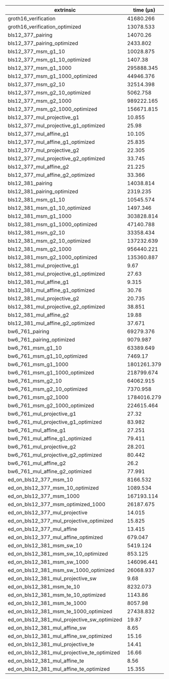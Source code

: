 | extrinsic                                   | time (µs)   |
| ------------------------------------------- | ----------- |
| groth16_verification                        | 41680.266   |
| groth16_verification_optimized              | 13078.533   |
| bls12_377_pairing                           | 14070.26    |
| bls12_377_pairing_optimized                 | 2433.802    |
| bls12_377_msm_g1_10                         | 10028.875   |
| bls12_377_msm_g1_10_optimized               | 1407.38     |
| bls12_377_msm_g1_1000                       | 295888.345  |
| bls12_377_msm_g1_1000_optimized             | 44946.376   |
| bls12_377_msm_g2_10                         | 32514.398   |
| bls12_377_msm_g2_10_optimized               | 5062.758    |
| bls12_377_msm_g2_1000                       | 989222.165  |
| bls12_377_msm_g2_1000_optimized             | 156671.815  |
| bls12_377_mul_projective_g1                 | 10.855      |
| bls12_377_mul_projective_g1_optimized       | 25.98       |
| bls12_377_mul_affine_g1                     | 10.105      |
| bls12_377_mul_affine_g1_optimized           | 25.835      |
| bls12_377_mul_projective_g2                 | 22.305      |
| bls12_377_mul_projective_g2_optimized       | 33.745      |
| bls12_377_mul_affine_g2                     | 21.225      |
| bls12_377_mul_affine_g2_optimized           | 33.366      |
| bls12_381_pairing                           | 14038.814   |
| bls12_381_pairing_optimized                 | 2319.235    |
| bls12_381_msm_g1_10                         | 10545.574   |
| bls12_381_msm_g1_10_optimized               | 1497.346    |
| bls12_381_msm_g1_1000                       | 303828.814  |
| bls12_381_msm_g1_1000_optimized             | 47140.788   |
| bls12_381_msm_g2_10                         | 33358.434   |
| bls12_381_msm_g2_10_optimized               | 137232.639  |
| bls12_381_msm_g2_1000                       | 956440.221  |
| bls12_381_msm_g2_1000_optimized             | 135360.887  |
| bls12_381_mul_projective_g1                 | 9.67        |
| bls12_381_mul_projective_g1_optimized       | 27.63       |
| bls12_381_mul_affine_g1                     | 9.315       |
| bls12_381_mul_affine_g1_optimized           | 30.76       |
| bls12_381_mul_projective_g2                 | 20.735      |
| bls12_381_mul_projective_g2_optimized       | 38.851      |
| bls12_381_mul_affine_g2                     | 19.88       |
| bls12_381_mul_affine_g2_optimized           | 37.671      |
| bw6_761_pairing                             | 69279.376   |
| bw6_761_pairing_optimized                   | 9079.987    |
| bw6_761_msm_g1_10                           | 63389.649   |
| bw6_761_msm_g1_10_optimized                 | 7469.17     |
| bw6_761_msm_g1_1000                         | 1801261.379 |
| bw6_761_msm_g1_1000_optimized               | 218799.674  |
| bw6_761_msm_g2_10                           | 64062.915   |
| bw6_761_msm_g2_10_optimized                 | 7370.958    |
| bw6_761_msm_g2_1000                         | 1784016.279 |
| bw6_761_msm_g2_1000_optimized               | 224615.464  |
| bw6_761_mul_projective_g1                   | 27.32       |
| bw6_761_mul_projective_g1_optimized         | 83.982      |
| bw6_761_mul_affine_g1                       | 27.251      |
| bw6_761_mul_affine_g1_optimized             | 79.411      |
| bw6_761_mul_projective_g2                   | 28.201      |
| bw6_761_mul_projective_g2_optimized         | 80.442      |
| bw6_761_mul_affine_g2                       | 26.2        |
| bw6_761_mul_affine_g2_optimized             | 77.991      |
| ed_on_bls12_377_msm_10                      | 8166.532    |
| ed_on_bls12_377_msm_10_optimized            | 1089.534    |
| ed_on_bls12_377_msm_1000                    | 167193.114  |
| ed_on_bls12_377_msm_optimized_1000          | 26187.675   |
| ed_on_bls12_377_mul_projective              | 14.015      |
| ed_on_bls12_377_mul_projective_optimized    | 15.825      |
| ed_on_bls12_377_mul_affine                  | 13.415      |
| ed_on_bls12_377_mul_affine_optimized        | 679.047     |
| ed_on_bls12_381_msm_sw_10                   | 5419.124    |
| ed_on_bls12_381_msm_sw_10_optimized         | 853.125     |
| ed_on_bls12_381_msm_sw_1000                 | 146096.441  |
| ed_on_bls12_381_msm_sw_1000_optimized       | 26068.937   |
| ed_on_bls12_381_mul_projective_sw           | 9.68        |
| ed_on_bls12_381_msm_te_10                   | 8232.073    |
| ed_on_bls12_381_msm_te_10_optimized         | 1143.86     |
| ed_on_bls12_381_msm_te_1000                 | 8057.98     |
| ed_on_bls12_381_msm_te_1000_optimized       | 27438.832   |
| ed_on_bls12_381_mul_projective_sw_optimized | 19.87       |
| ed_on_bls12_381_mul_affine_sw               | 8.65        |
| ed_on_bls12_381_mul_affine_sw_optimized     | 15.16       |
| ed_on_bls12_381_mul_projective_te           | 14.41       |
| ed_on_bls12_381_mul_projective_te_optimized | 16.66       |
| ed_on_bls12_381_mul_affine_te               | 8.56        |
| ed_on_bls12_381_mul_affine_te_optimized     | 15.355      |
